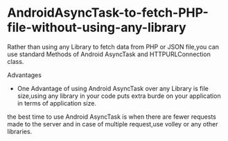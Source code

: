 # AndroidAsyncTask-to-fetch-PHP-file-without-using-any-library

Rather than using any Library to fetch data from PHP or JSON file,you can use standard
Methods of Android AsyncTask and HTTPURLConnection class.

Advantages
- One Advantage of using Android AsyncTask over any Library is file size,using any library in your code
puts extra burde on your application in terms of application size.

the best time to use Android AsyncTask is when there are fewer requests made to the server
and in case of multiple request,use volley or any other libraries.
